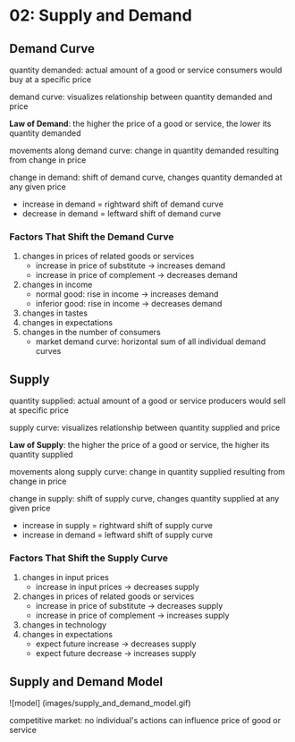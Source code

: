 # 02: Supply and Demand

## Demand Curve 

quantity demanded: actual amount of a good or service consumers would buy at a specific price 
 
demand curve: visualizes relationship between quantity demanded and price  

**Law of Demand**: the higher the price of a good or service, the lower its quantity demanded

movements along demand curve: change in quantity demanded resulting from change in price  

change in demand: shift of demand curve, changes quantity demanded at any given price
- increase in demand = rightward shift of demand curve
- decrease in demand = leftward shift of demand curve

### Factors That Shift the Demand Curve 
1. changes in prices of related goods or services  
	* increase in price of substitute -> increases demand
	* increase in price of complement -> decreases demand
2. changes in income
	* normal good: rise in income -> increases demand
	* inferior good: rise in income -> decreases demand
3. changes in tastes
4. changes in expectations
5. changes in the number of consumers
	* market demand curve: horizontal sum of all individual demand curves 

## Supply

quantity supplied: actual amount of a good or service producers would sell at specific price

supply curve: visualizes relationship between quantity supplied and price

**Law of Supply**: the higher the price of a good or service, the higher its quantity supplied

movements along supply curve: change in quantity supplied resulting from change in price

change in supply: shift of supply curve, changes quantity supplied at any given price
* increase in supply = rightward shift of supply curve
* increase in demand = leftward shift of supply curve

### Factors That Shift the Supply Curve
1. changes in input prices
	* increase in input prices -> decreases supply
2. changes in prices of related goods or services
	* increase in price of substitute -> decreases supply
	* increase in price of complement -> increases supply
3. changes in technology
4. changes in expectations
	* expect future increase -> decreases supply 
	* expect future decrease -> increases supply

## Supply and Demand Model

![model] (images/supply_and_demand_model.gif)

competitive market: no individual's actions can influence price of good or service

